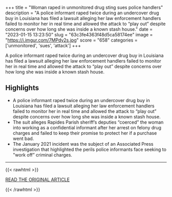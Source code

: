 +++
title = "Woman raped in unmonitored drug sting sues police handlers"
description = "A police informant raped twice during an undercover drug buy in Louisiana has filed a lawsuit alleging her law enforcement handlers failed to monitor her in real time and allowed the attack to “play out” despite concerns over how long she was inside a known stash house."
date = "2023-01-15 13:23:50"
slug = "63c3fe4363f48d5ca58174ee"
image = "https://i.imgur.com/7MPdy2s.jpg"
score = "658"
categories = ['unmonitored', 'sues', 'attack']
+++

A police informant raped twice during an undercover drug buy in Louisiana has filed a lawsuit alleging her law enforcement handlers failed to monitor her in real time and allowed the attack to “play out” despite concerns over how long she was inside a known stash house.

## Highlights

- A police informant raped twice during an undercover drug buy in Louisiana has filed a lawsuit alleging her law enforcement handlers failed to monitor her in real time and allowed the attack to “play out” despite concerns over how long she was inside a known stash house.
- The suit alleges Rapides Parish sheriff’s deputies “coerced” the woman into working as a confidential informant after her arrest on felony drug charges and failed to keep their promise to protect her if a purchase went bad.
- The January 2021 incident was the subject of an Associated Press investigation that highlighted the perils police informants face seeking to "work off” criminal charges.

---

{{< rawhtml >}}
  <p class="article-category">
    <a target="_blank" href="https://apnews.com/article/legal-proceedings-lawsuits-law-enforcement-assault-crime-331a94138a13fd374f2a5f7ea69eb282">READ THE ORIGINAL ARTICLE</a>
  </p>
{{< /rawhtml >}}
